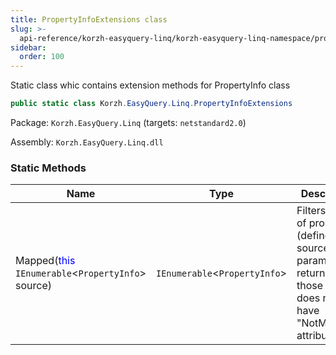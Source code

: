 ```yaml
---
title: PropertyInfoExtensions class
slug: >-
  api-reference/korzh-easyquery-linq/korzh-easyquery-linq-namespace/propertyinfoextensions-class
sidebar:
  order: 100
---
```


Static class whic contains extension methods for PropertyInfo class
```csharp
public static class Korzh.EasyQuery.Linq.PropertyInfoExtensions

```
Package: `Korzh.EasyQuery.Linq` (targets: `netstandard2.0`)

Assembly: `Korzh.EasyQuery.Linq.dll`

### Static Methods

| Name | Type | Description | 
| --- | --- | --- | 
| Mapped(<span style='color: blue'>this</span> `IEnumerable`&lt;`PropertyInfo`&gt; source) | `IEnumerable`&lt;`PropertyInfo`&gt; | Filters the list of properties (defined by source parameter) to return only those which does not have "NotMapped" attribute. |
